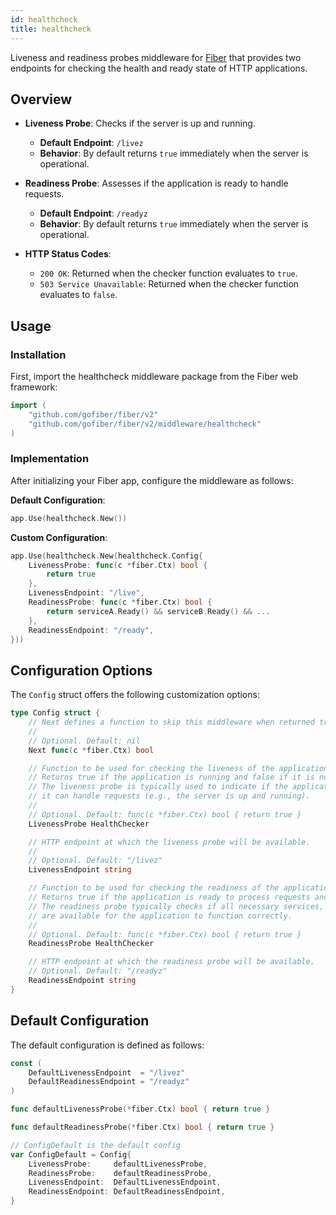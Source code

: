 ```yaml
---
id: healthcheck
title: healthcheck
---
```


Liveness and readiness probes middleware for [Fiber](https://github.com/gofiber/fiber) that provides two endpoints for checking the health and ready state of HTTP applications.

## Overview

- **Liveness Probe**: Checks if the server is up and running.
  - **Default Endpoint**: `/livez`
  - **Behavior**: By default returns `true` immediately when the server is operational.

- **Readiness Probe**: Assesses if the application is ready to handle requests.
  - **Default Endpoint**: `/readyz`
  - **Behavior**: By default returns `true` immediately when the server is operational.

- **HTTP Status Codes**:
  - `200 OK`: Returned when the checker function evaluates to `true`.
  - `503 Service Unavailable`: Returned when the checker function evaluates to `false`.

## Usage

### Installation

First, import the healthcheck middleware package from the Fiber web framework:
```go
import (
    "github.com/gofiber/fiber/v2"
    "github.com/gofiber/fiber/v2/middleware/healthcheck"
)
```

### Implementation

After initializing your Fiber app, configure the middleware as follows:

**Default Configuration**:
```go
app.Use(healthcheck.New())
```

**Custom Configuration**:
```go
app.Use(healthcheck.New(healthcheck.Config{
    LivenessProbe: func(c *fiber.Ctx) bool {
        return true
    },
    LivenessEndpoint: "/live",
    ReadinessProbe: func(c *fiber.Ctx) bool {
        return serviceA.Ready() && serviceB.Ready() && ...
    },
    ReadinessEndpoint: "/ready",
}))
```

## Configuration Options

The `Config` struct offers the following customization options:
```go
type Config struct {
	// Next defines a function to skip this middleware when returned true.
	//
	// Optional. Default: nil
	Next func(c *fiber.Ctx) bool

	// Function to be used for checking the liveness of the application.
	// Returns true if the application is running and false if it is not.
	// The liveness probe is typically used to indicate if the application is in a state where
	// it can handle requests (e.g., the server is up and running).
	//
	// Optional. Default: func(c *fiber.Ctx) bool { return true }
	LivenessProbe HealthChecker

	// HTTP endpoint at which the liveness probe will be available.
	//
	// Optional. Default: "/livez"
	LivenessEndpoint string

	// Function to be used for checking the readiness of the application.
	// Returns true if the application is ready to process requests and false otherwise.
	// The readiness probe typically checks if all necessary services, databases, and other dependencies
	// are available for the application to function correctly.
	//
	// Optional. Default: func(c *fiber.Ctx) bool { return true }
	ReadinessProbe HealthChecker

	// HTTP endpoint at which the readiness probe will be available.
	// Optional. Default: "/readyz"
	ReadinessEndpoint string
}
```

## Default Configuration

The default configuration is defined as follows:
```go
const (
	DefaultLivenessEndpoint  = "/livez"
	DefaultReadinessEndpoint = "/readyz"
)

func defaultLivenessProbe(*fiber.Ctx) bool { return true }

func defaultReadinessProbe(*fiber.Ctx) bool { return true }

// ConfigDefault is the default config
var ConfigDefault = Config{
	LivenessProbe:     defaultLivenessProbe,
	ReadinessProbe:    defaultReadinessProbe,
	LivenessEndpoint:  DefaultLivenessEndpoint,
	ReadinessEndpoint: DefaultReadinessEndpoint,
}
```